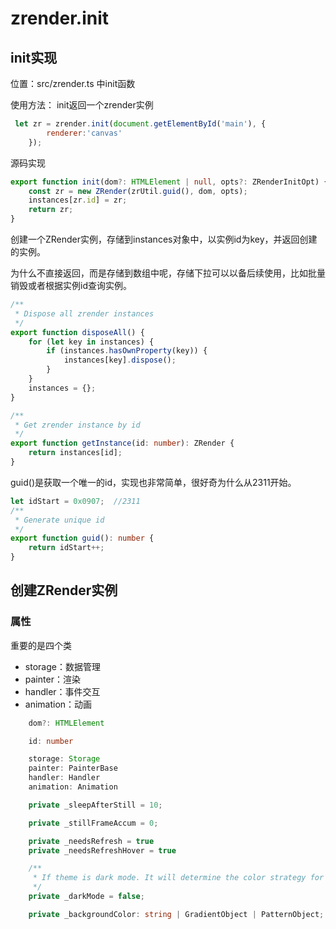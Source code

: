 # zrender.init

## init实现
位置：src/zrender.ts  中init函数

使用方法：
init返回一个zrender实例
```javascript
 let zr = zrender.init(document.getElementById('main'), {
        renderer:'canvas'
    });
```

源码实现

```typescript
export function init(dom?: HTMLElement | null, opts?: ZRenderInitOpt) {
    const zr = new ZRender(zrUtil.guid(), dom, opts);
    instances[zr.id] = zr;
    return zr;
}
```
创建一个ZRender实例，存储到instances对象中，以实例id为key，并返回创建的实例。

为什么不直接返回，而是存储到数组中呢，存储下拉可以以备后续使用，比如批量销毁或者根据实例id查询实例。

```typescript
/**
 * Dispose all zrender instances
 */
export function disposeAll() {
    for (let key in instances) {
        if (instances.hasOwnProperty(key)) {
            instances[key].dispose();
        }
    }
    instances = {};
}

/**
 * Get zrender instance by id
 */
export function getInstance(id: number): ZRender {
    return instances[id];
}

```

guid()是获取一个唯一的id，实现也非常简单，很好奇为什么从2311开始。

```typescript
let idStart = 0x0907;  //2311
/**
 * Generate unique id
 */
export function guid(): number {
    return idStart++;
}
```

## 创建ZRender实例

### 属性
重要的是四个类
- storage：数据管理
- painter：渲染
- handler：事件交互
- animation：动画

```typescript
    dom?: HTMLElement

    id: number

    storage: Storage
    painter: PainterBase
    handler: Handler
    animation: Animation

    private _sleepAfterStill = 10;

    private _stillFrameAccum = 0;

    private _needsRefresh = true
    private _needsRefreshHover = true

    /**
     * If theme is dark mode. It will determine the color strategy for labels.
     */
    private _darkMode = false;

    private _backgroundColor: string | GradientObject | PatternObject;
```
